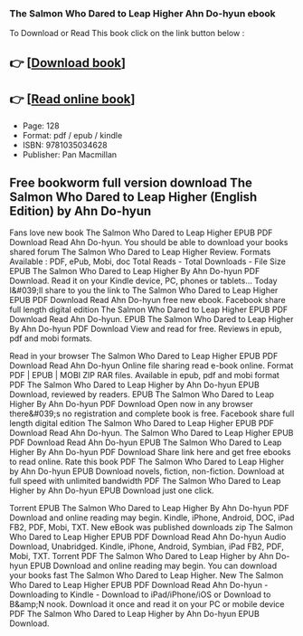 ### The Salmon Who Dared to Leap Higher Ahn Do-hyun ebook

To Download or Read This book click on the link button below :

## 👉  [**[Download book](http://get-pdfs.com/download.php?group=book&from=github.com&id=716777&lnk=1063 "Download book")**]

## 👉  [**[Read online book](http://get-pdfs.com/download.php?group=book&from=github.com&id=716777&lnk=1063 "Read online book")**]


* Page: 128
* Format: pdf / epub / kindle
* ISBN: 9781035034628
* Publisher: Pan Macmillan



## Free bookworm full version download The Salmon Who Dared to Leap Higher (English Edition) by Ahn Do-hyun


Fans love new book The Salmon Who Dared to Leap Higher EPUB PDF Download Read Ahn Do-hyun. You should be able to download your books shared forum The Salmon Who Dared to Leap Higher Review. Formats Available : PDF, ePub, Mobi, doc Total Reads - Total Downloads - File Size EPUB The Salmon Who Dared to Leap Higher By Ahn Do-hyun PDF Download. Read it on your Kindle device, PC, phones or tablets... Today I&amp;#039;ll share to you the link to The Salmon Who Dared to Leap Higher EPUB PDF Download Read Ahn Do-hyun free new ebook. Facebook share full length digital edition The Salmon Who Dared to Leap Higher EPUB PDF Download Read Ahn Do-hyun. EPUB The Salmon Who Dared to Leap Higher By Ahn Do-hyun PDF Download View and read for free. Reviews in epub, pdf and mobi formats.

Read in your browser The Salmon Who Dared to Leap Higher EPUB PDF Download Read Ahn Do-hyun Online file sharing read e-book online. Format PDF | EPUB | MOBI ZIP RAR files. Available in epub, pdf and mobi format PDF The Salmon Who Dared to Leap Higher by Ahn Do-hyun EPUB Download, reviewed by readers. EPUB The Salmon Who Dared to Leap Higher By Ahn Do-hyun PDF Download Open now in any browser there&amp;#039;s no registration and complete book is free. Facebook share full length digital edition The Salmon Who Dared to Leap Higher EPUB PDF Download Read Ahn Do-hyun. The Salmon Who Dared to Leap Higher EPUB PDF Download Read Ahn Do-hyun EPUB The Salmon Who Dared to Leap Higher By Ahn Do-hyun PDF Download Share link here and get free ebooks to read online. Rate this book PDF The Salmon Who Dared to Leap Higher by Ahn Do-hyun EPUB Download novels, fiction, non-fiction. Download at full speed with unlimited bandwidth PDF The Salmon Who Dared to Leap Higher by Ahn Do-hyun EPUB Download just one click.

Torrent EPUB The Salmon Who Dared to Leap Higher By Ahn Do-hyun PDF Download and online reading may begin. Kindle, iPhone, Android, DOC, iPad FB2, PDF, Mobi, TXT. New eBook was published downloads zip The Salmon Who Dared to Leap Higher EPUB PDF Download Read Ahn Do-hyun Audio Download, Unabridged. Kindle, iPhone, Android, Symbian, iPad FB2, PDF, Mobi, TXT. Torrent PDF The Salmon Who Dared to Leap Higher by Ahn Do-hyun EPUB Download and online reading may begin. You can download your books fast The Salmon Who Dared to Leap Higher. New The Salmon Who Dared to Leap Higher EPUB PDF Download Read Ahn Do-hyun - Downloading to Kindle - Download to iPad/iPhone/iOS or Download to B&amp;amp;N nook. Download it once and read it on your PC or mobile device PDF The Salmon Who Dared to Leap Higher by Ahn Do-hyun EPUB Download.






